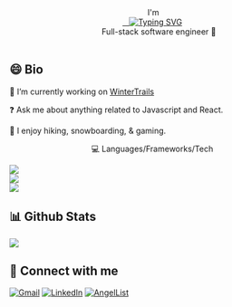 
  


<div>
  <div  align='center' height='50px'>&nbsp;I'm </div>
  <div align='center'>
  <a href="https://git.io/typing-svg">&nbsp;&nbsp;&nbsp;<img src="https://readme-typing-svg.demolab.com?font=Roboto&duration=3000&pause=7000&color=3FF72C&width=75&lines=%3CKevin%2F%3E " alt="Typing SVG" /></a> 
  </div>
  <div align='center'>&nbsp;&nbsp;&nbsp;&nbsp;&nbsp;&nbsp;Full-stack software engineer 👋</div>
</div>

<br/>

## 😄 Bio

🔭&nbsp;I’m currently working on [WinterTrails](https://github.com/kevykim/CapStone-Project)  
  

<!-- - 🌱 I’m currently learning Hyperledger and Kubernetes   -->
  

❓&nbsp;Ask me about anything related to Javascript and React.  
  

🎱&nbsp;I enjoy hiking, snowboarding, & gaming.  
  



<div align='center'>💻 Languages/Frameworks/Tech</div>

<p>
  <a href="https://skillicons.dev">
    <div>
    <img src="https://skillicons.dev/icons?i=js,react,redux,html,css" />
    </div>
    <div>
    <img src="https://skillicons.dev/icons?i=py,flask,express,nodejs,postgres" />
    </div>
    <div>
    <img src="https://skillicons.dev/icons?i=heroku,git,docker,aws" />
    </div>
  </a>
</p>


## 📊 Github Stats  

<div align="left"><img src="https://github-readme-stats.vercel.app/api/top-langs/?username=kevykim&hide_border=true&layout=compact" align="center" /></div>  



## 💬 Connect with me  

[![Gmail](https://img.shields.io/badge/Gmail-D14836?style=for-the-badge&logo=gmail&logoColor=white)](mailto:kebonkim@gmail.com)
[![LinkedIn](https://img.shields.io/badge/LinkedIn-0077B5?style=for-the-badge&logo=linkedin&logoColor=white)](https://www.linkedin.com/in/kevin-kim-a88429150/)
[![AngelList](https://img.shields.io/badge/AngelList-000000?style=for-the-badge&logo=AngelList&logoColor=white)](https://angel.co/u/kevin-kim-99)

